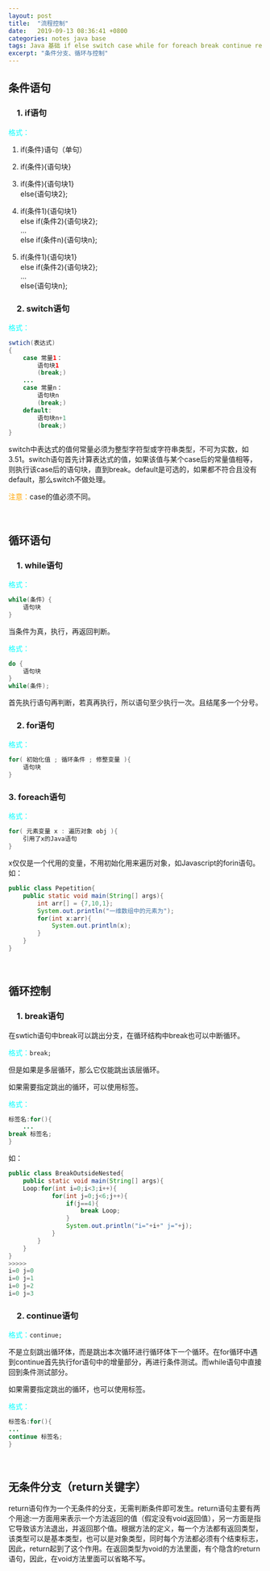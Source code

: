 ```yaml
---
layout: post
title:  "流程控制"
date:   2019-09-13 08:36:41 +0800
categories: notes java base
tags: Java 基础 if else switch case while for foreach break continue return
excerpt: "条件分支、循环与控制"
---
```


## 条件语句

### &emsp;1. if语句

<span style="color:aqua">格式：</span>

1. if(条件)语句（单句）  

2. if(条件){语句块}  

3. if(条件){语句块1}  
else{语句块2};

4. if(条件1){语句块1}  
else if(条件2){语句块2};  
...  
else if(条件n){语句块n};  

5. if(条件1){语句块1}  
else if(条件2){语句块2};  
...  
else{语句块n};  

### &emsp;2. switch语句

<span style="color:aqua">格式：</span>

```java
swtich(表达式)  
{  
    case 常量1：  
        语句块1  
        (break;)  
    ...  
    case 常量n：  
        语句块n  
        (break;)  
    default:  
        语句块n+1  
        (break;)  
}
```

switch中表达式的值何常量必须为整型字符型或字符串类型，不可为实数，如3.51。switch语句首先计算表达式的值，如果该值与某个case后的常量值相等，则执行该case后的语句块，直到break。default是可选的，如果都不符合且没有default，那么switch不做处理。

<span style="color:orange">注意：</span>case的值必须不同。

&emsp;

## 循环语句

### &emsp;1. while语句

<span style="color:aqua">格式：</span>

```java
while(条件）{  
    语句块  
}  
```

当条件为真，执行，再返回判断。  

<span style="color:aqua">格式：</span>

```java
do {  
    语句块  
}  
while(条件);  
```

首先执行语句再判断，若真再执行，所以语句至少执行一次。且结尾多一个分号。

### &emsp;2. for语句

<span style="color:aqua">格式：</span>

```java
for( 初始化值 ; 循环条件 ; 修整变量 ){  
    语句块  
}
```

### 3. foreach语句

<span style="color:aqua">格式：</span>

```java
for( 元素变量 x : 遍历对象 obj ){  
    引用了x的Java语句  
}  
```

x仅仅是一个代用的变量，不用初始化用来遍历对象，如Javascript的forin语句。
如：  

```java
public class Pepetition{
    public static void main(String[] args){
        int arr[] = {7,10,1};
        System.out.println("一维数组中的元素为");
        for(int x:arr){
            System.out.println(x);
        }
    }
}
```

&emsp;

## 循环控制

### &emsp;1. break语句

在swtich语句中break可以跳出分支，在循环结构中break也可以中断循环。  

<span style="color:aqua">格式：</span>`break;`  

但是如果是多层循环，那么它仅能跳出该层循环。

如果需要指定跳出的循环，可以使用标签。  

<span style="color:aqua">格式：</span>

```java
标签名:for(){  
    ...  
break 标签名;  
}  
```

如：

```java
public class BreakOutsideNested{
    public static void main(String[] args){
    Loop:for(int i=0;i<3;i++){
            for(int j=0;j<6;j++){
                if(j==4){
                    break Loop;
                }
                System.out.println("i="+i+" j="+j);
            }
        }
    }
}
>>>>>
i=0 j=0
i=0 j=1
i=0 j=2
i=0 j=3
```

### &emsp;2. continue语句

<span style="color:aqua">格式：</span>`continue;`  

不是立刻跳出循环体，而是跳出本次循环进行循环体下一个循环。在for循环中遇到continue首先执行for语句中的增量部分，再进行条件测试。而while语句中直接回到条件测试部分。  

如果需要指定跳出的循环，也可以使用标签。  

<span style="color:aqua">格式：</span>

```java
标签名:for(){  
...  
continue 标签名;  
}  
```

&emsp;

## 无条件分支（return关键字）

return语句作为一个无条件的分支，无需判断条件即可发生。return语句主要有两个用途:一方面用来表示一个方法返回的值（假定没有void返回值），另一方面是指它导致该方法退出，并返回那个值。根据方法的定义，每一个方法都有返回类型，该类型可以是基本类型，也可以是对象类型，同时每个方法都必须有个结束标志，因此，return起到了这个作用。在返回类型为void的方法里面，有个隐含的return语句，因此，在void方法里面可以省略不写。
